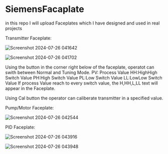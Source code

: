 # SiemensFacaplate
in this repo I will upload Faceplates which I have designed and used in real projects

Transmitter Faceplate:


![Screenshot 2024-07-26 041642](https://github.com/user-attachments/assets/86292af2-89e2-4c24-b338-853d49a63104)

![Screenshot 2024-07-26 041702](https://github.com/user-attachments/assets/17ecbf75-b88f-4947-83d3-1fb96b139cf3)

Using the button in the corner right below of the faceplate, operatot can swith between Normal and Tuning Mode.
PV: Process Value
HH:HighHigh Switch Value
PH:High Switch Value
PL:Low Switch Value
LL:LowLow Switch Value
If process Value reach to every switch value, the H,HH,L,LL text will appear in the Faceplate.

Using Cal button the operator can caliberate transmitter in a specified value.

Pump/Motor Faceplate:


![Screenshot 2024-07-26 042544](https://github.com/user-attachments/assets/301db56b-44e1-4d96-b2d6-1e0bb24b9d76)


PID Faceplate:


![Screenshot 2024-07-26 043916](https://github.com/user-attachments/assets/1bfb0969-33cf-4efd-aa77-6f668ad73583)

![Screenshot 2024-07-26 043948](https://github.com/user-attachments/assets/e4754aca-da25-441f-a7d0-1b284b151c11)

